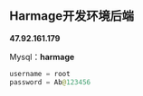 ## Harmage开发环境后端

**47.92.161.179**

Mysql：**harmage**

```java
username = root
password = Ab@123456
```

